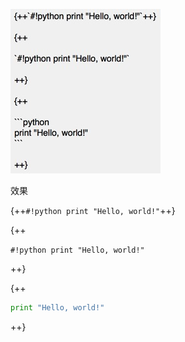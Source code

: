 ![](../assets/screenshots/nest_block_hl_green.png)

效果

{++`#!python print "Hello, world!"`++}

{++

`#!python print "Hello, world!"`

++}

{++

```python
print "Hello, world!"
```

++}
